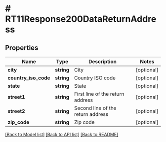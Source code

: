 # # RT11Response200DataReturnAddress

## Properties

Name | Type | Description | Notes
------------ | ------------- | ------------- | -------------
**city** | **string** | City | [optional]
**country_iso_code** | **string** | Country ISO code | [optional]
**state** | **string** | State | [optional]
**street1** | **string** | First line of the return address | [optional]
**street2** | **string** | Second line of the return address | [optional]
**zip_code** | **string** | Zip code | [optional]

[[Back to Model list]](../../README.md#models) [[Back to API list]](../../README.md#endpoints) [[Back to README]](../../README.md)
